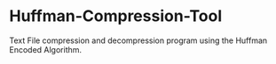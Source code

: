 # Huffman-Compression-Tool
Text File compression and decompression program using the Huffman Encoded Algorithm.
